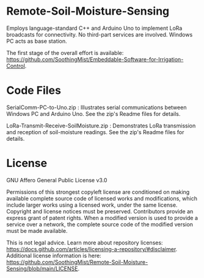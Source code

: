 
# Remote-Soil-Moisture-Sensing

Employs language-standard C++ and Arduino Uno to implement LoRa broadcasts for connectivity. No third-part services are involved. Windows PC acts as base station.

The first stage of the overall effort is available: https://github.com/SoothingMist/Embeddable-Software-for-Irrigation-Control.

# Code Files

SerialComm-PC-to-Uno.zip : Illustrates serial communications between Windows PC and Arduino Uno. See the zip's Readme files for details.

LoRa-Transmit-Receive-SoilMoisture.zip : Demonstrates LoRa transmission and reception of soil-moisture readings. See the zip's Readme files for details.

# License

GNU Affero General Public License v3.0

Permissions of this strongest copyleft license are conditioned on making available complete source code of licensed works and modifications, which include larger works using a licensed work, under the same license. Copyright and license notices must be preserved. Contributors provide an express grant of patent rights. When a modified version is used to provide a service over a network, the complete source code of the modified version must be made available.

This is not legal advice. Learn more about repository licenses: https://docs.github.com/articles/licensing-a-repository/#disclaimer.
Additional license information is here: https://github.com/SoothingMist/Remote-Soil-Moisture-Sensing/blob/main/LICENSE.
